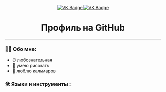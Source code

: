 <div id="badges" align ="center">
  <a href= "https://vk.com/cheknimatkritik"> 
    <img src = "https://img.shields.io/badge/VK-blue?style=for-the-badge&logo=VK&logoColor=white" alt="VK Badge"/>
  </a>
  
  <a href= "https://mail.google.com/mail/u/1/#inbox">
    <img src = "https://img.shields.io/badge/EMAIL-red?style=for-the-badge&logo=Gmail&logoColor=white" alt="VK Badge"/>
  </a>
</div>

<div id="viewprof" align="center" >
  <img src="https://komarev.com/ghpvc/?username=ElizavetaBurakova&style=flat-square&color=blue " alt=""/>
</div>

<div id="heythere" align="center" >
  <h1>Профиль на GitHub </h1>
</div>

---
### :woman_technologist: Обо мне: 

- ⏰ любознательная
- 🦋 умею рисовать
- 🐙 люблю кальмаров

### :hammer_and_wrench: Языки и инструменты :

<div>
  <img scr="https://github.com/devicons/devicon/blob/master/icons/git/git-original-wordmark.svg">
  <img scr="https://github.com/devicons/devicon/blob/master/icons/jetbrains/jetbrains-original.svg">
  <img scr="https://github.com/devicons/devicon/blob/master/icons/python/python-original-wordmark.svg">
  <img scr="https://github.com/devicons/devicon/blob/master/icons/visualstudio/visualstudio-plain.svg">
  <img scr="https://github.com/devicons/devicon/blob/master/icons/bash/bash-original.svg">
</div>
